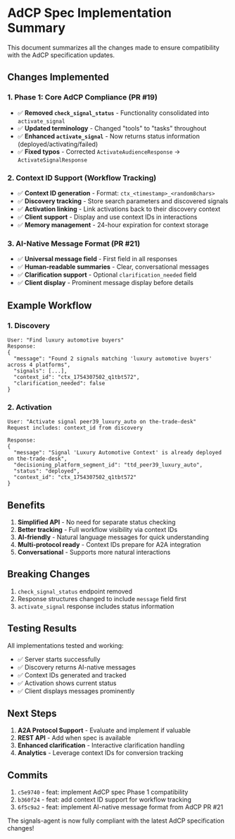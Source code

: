 # AdCP Spec Implementation Summary

This document summarizes all the changes made to ensure compatibility with the AdCP specification updates.

## Changes Implemented

### 1. Phase 1: Core AdCP Compliance (PR #19)
- ✅ **Removed `check_signal_status`** - Functionality consolidated into `activate_signal`
- ✅ **Updated terminology** - Changed "tools" to "tasks" throughout
- ✅ **Enhanced `activate_signal`** - Now returns status information (deployed/activating/failed)
- ✅ **Fixed typos** - Corrected `ActivateAudienceResponse` → `ActivateSignalResponse`

### 2. Context ID Support (Workflow Tracking)
- ✅ **Context ID generation** - Format: `ctx_<timestamp>_<random8chars>`
- ✅ **Discovery tracking** - Store search parameters and discovered signals
- ✅ **Activation linking** - Link activations back to their discovery context
- ✅ **Client support** - Display and use context IDs in interactions
- ✅ **Memory management** - 24-hour expiration for context storage

### 3. AI-Native Message Format (PR #21)
- ✅ **Universal message field** - First field in all responses
- ✅ **Human-readable summaries** - Clear, conversational messages
- ✅ **Clarification support** - Optional `clarification_needed` field
- ✅ **Client display** - Prominent message display before details

## Example Workflow

### 1. Discovery
```
User: "Find luxury automotive buyers"
Response:
{
  "message": "Found 2 signals matching 'luxury automotive buyers' across 4 platforms",
  "signals": [...],
  "context_id": "ctx_1754307502_q1tbt572",
  "clarification_needed": false
}
```

### 2. Activation
```
User: "Activate signal peer39_luxury_auto on the-trade-desk"
Request includes: context_id from discovery

Response:
{
  "message": "Signal 'Luxury Automotive Context' is already deployed on the-trade-desk",
  "decisioning_platform_segment_id": "ttd_peer39_luxury_auto",
  "status": "deployed",
  "context_id": "ctx_1754307502_q1tbt572"
}
```

## Benefits

1. **Simplified API** - No need for separate status checking
2. **Better tracking** - Full workflow visibility via context IDs
3. **AI-friendly** - Natural language messages for quick understanding
4. **Multi-protocol ready** - Context IDs prepare for A2A integration
5. **Conversational** - Supports more natural interactions

## Breaking Changes

1. `check_signal_status` endpoint removed
2. Response structures changed to include `message` field first
3. `activate_signal` response includes status information

## Testing Results

All implementations tested and working:
- ✅ Server starts successfully
- ✅ Discovery returns AI-native messages
- ✅ Context IDs generated and tracked
- ✅ Activation shows current status
- ✅ Client displays messages prominently

## Next Steps

1. **A2A Protocol Support** - Evaluate and implement if valuable
2. **REST API** - Add when spec is available
3. **Enhanced clarification** - Interactive clarification handling
4. **Analytics** - Leverage context IDs for conversion tracking

## Commits

1. `c5e9740` - feat: implement AdCP spec Phase 1 compatibility
2. `b360f24` - feat: add context ID support for workflow tracking
3. `6f5c9a2` - feat: implement AI-native message format from AdCP PR #21

The signals-agent is now fully compliant with the latest AdCP specification changes!
